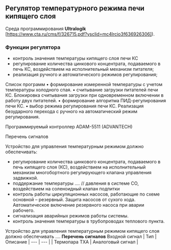 ## Регулятор температурного режима печи кипящего слоя

Среда программирования **Ultralogik** [https://www.cta.ru/cms/f/326715.pdf?ysclid=mc4lrcio3f636926306]).

### **Функции регулятора**
- контроль значения температуры кипящего слоя печи КС
- регулирование количества цинкового концентрата, подаваемого в печь КС, воздействием на исполнительный механизм питателя;
- реализация ручного и автоматического режимов регулирования;

Список программ
•	формирование измеренной температуры с учетом температуры холодного спая.
•	считывание загрузки питателей печи КС. Блокировка считывания загрузки при одновременном включении в работу двух питателей.
•	формирование алгоритма ПИД-регулирования печи КС.
•	выбор режима регулирования печи КС. Реализация безударного перехода с ручного на автоматический режим регулирования.

Программируемый контроллер
ADAM-5511 (ADVANTECH)

Перечень сигналов

Устройство для управления температурным режимом должно обеспечивать:
- регулирование количества цинкового концентрата, подаваемого в печь кипящего слоя (КС), воздействием на исполнительный
механизм многобортного регулирующего клапана управления задвижкой.
- поддержание температуры ....
// давления в системе СО, воздействием на соленоидный клапан подпитки
- контроль работы циркуляционных насосов, работающие по схеме основной – резервный. Защита
насосов от сухого хода. Автоматическое включение резервного насоса при аварии рабочего.
- сигнализация аварийных режимов работы системы.
- контроль значения температуры в трубопроводах теплового пункта.

Устройство для управления температурным режимом кипящего слоя должно обеспечивать ....
**Перечень сигналов** 
Входной сигнал | Тип | Описание
| --- | --- | 
| Термопара ТХА | Аналоговый сигнал | 
